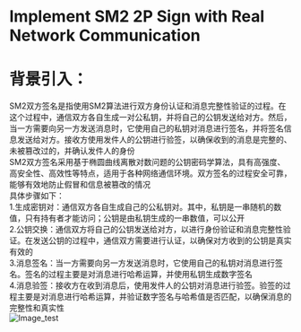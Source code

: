 # Implement SM2 2P Sign with Real Network Communication  
# 背景引入：  
SM2双方签名是指使用SM2算法进行双方身份认证和消息完整性验证的过程。在这个过程中，通信双方各自生成一对公私钥，并将自己的公钥发送给对方。然后，当一方需要向另一方发送消息时，它使用自己的私钥对消息进行签名，并将签名信息发送给对方。接收方使用发件人的公钥进行验签，以确保收到的消息是完整的、未被篡改过的，并确认发件人的身份  
SM2双方签名采用基于椭圆曲线离散对数问题的公钥密码学算法，具有高强度、高安全性、高效性等特点，适用于各种网络通信环境。双方签名的过程安全可靠，能够有效地防止假冒和信息被篡改的情况  
具体步骤如下：  
1.生成密钥对：通信双方各自生成自己的公私钥对。其中，私钥是一串随机的数值，只有持有者才能访问；公钥是由私钥生成的一串数值，可以公开  
2.公钥交换：通信双方将自己的公钥发送给对方，以进行身份验证和消息完整性验证。在发送公钥的过程中，通信双方需要进行认证，以确保对方收到的公钥是真实有效的  
3.消息签名：当一方需要向另一方发送消息时，它使用自己的私钥对消息进行签名。签名的过程主要是对消息进行哈希运算，并使用私钥生成数字签名  
4.消息验签：接收方在收到消息后，使用发件人的公钥对消息进行验签。验签的过程主要是对消息进行哈希运算，并验证数字签名与哈希值是否匹配，以确保消息的完整性和真实性  
![Image_test]()
